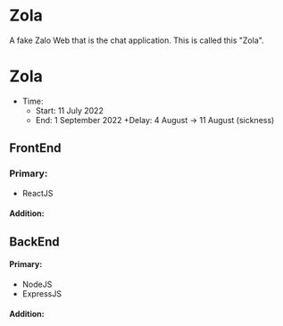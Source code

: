 # Zola
A fake Zalo Web that is the chat application. This is called this "Zola".

# Zola
- Time:
  + Start: 11 July 2022
  + End: 1 September 2022
  +Delay:  4 August -> 11 August (sickness)
## FrontEnd
### Primary:
  - ReactJS
#### Addition:
## BackEnd
#### Primary:
  - NodeJS
  - ExpressJS
#### Addition:
